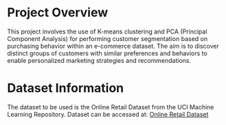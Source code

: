 # Project Overview
This project involves the use of K-means clustering and PCA (Principal Component Analysis) for performing customer segmentation based on purchasing behavior within an e-commerce dataset. The aim is to discover distinct groups of customers with similar preferences and behaviors to enable personalized marketing strategies and recommendations.

# Dataset Information
The dataset to be used is the Online Retail Dataset from the UCI Machine Learning Repository.
Dataset can be accessed at: [Online Retail Dataset](https://archive.ics.uci.edu/dataset/352/online+retail)